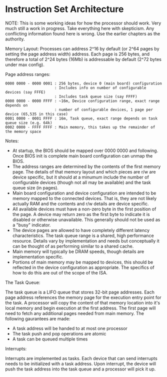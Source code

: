 # Instruction Set Architecture

NOTE: This is some working ideas for how the processor should work. Very much
still a work in progress. Take everything here with skepticism. Any conflicting
information found here is wrong. Use the earlier chapters as the authority.

Memory Layout:
Processes can address 2^16 by default (or 2^64 pages by setting the page
address width) address. Each page is 256 bytes, and therefore a total of
2^24 bytes (16Mb) is addressable by default (2^72 bytes under max config).

Page address ranges:

```
0000 0000 - 0000 0001 : 256 bytes, device 0 (main board) configuration
                      : Includes info on number of configurable devices (say FFFE)
                      : Includes task queue size (say FFFF)
0000 0000 - 0000 FFFF : ~16m, Device configuration range, exact range depends on
                      : number of configurable devices, 1 page per device (65,535 in this case)
0001 0000 - 0001 FFFF : 16m, Task queue, exact range depends on task queue size (e.g. 64k)
0002 0000 - FFFF FFFF : Main memory, this takes up the remainder of the memory space
```

Notes:
 - At startup, the BIOS should be mapped over 0000 0000 and following. Once BIOS init is complete
   main board configuration can unmap the BIOS.
 - The address ranges are determined by the contents of the first memory page. The details
   of that memory layout and which pieces are r/w are device specific, but it should at a
   minumum include the number of configurable devices (though not all may be available) and
   the task queue size (in pages).
 - Main board configuration and device configuration are intended to be memory mapped to the
   connected devices. That is, they are not likely actually RAM and the contents and r/w details
   are device specific.
 - All available devices must have a non-zero byte in the first position of the page. A device
   may return zero as the first byte to indicate it is disabled or otherwise unavailable. This
   generally should not be used as a "busy" indicator.
 - The device pages are allowed to have completely different latency characteristics. The task
   queue range is a shared, high performance resource. Details vary by implementation and needs
   but conceptually it can be thought of as performing similar to a shared cache.
 - Main memory will typically be DRAM speeds, though details are implementation specific.
 - Portions of main memory may be mapped to devices, this should be reflected in the device
   configuration as appropriate. The specifics of how to do this are out of the scope of the ISA.

The Task Queue:

The task queue is a LIFO queue that stores 32-bit page addresses. Each page address references
the memory page for the execution entry point for the task. A processor will copy the content
of that memory location into it's local memory and begin execution at the first address. The
first page will need to fetch any additional pages needed from main memory. The following
gaurantees are made:

 - A task address will be handed to at most one processor
 - The task push and pop operations are atomic
 - A task can be queued multiple times

Interrupts:

Interrupts are implemented as tasks. Each device that can send interrupts needs to be initialized
with a task address. Upon interrupt, the device will push the task address into the task queue and
a processor will pick it up.
